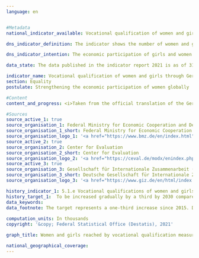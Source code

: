 ```yaml
---
language: en    


#Metadata    
national_indicator_available: Vocational qualification of women and girls through German development cooperation    

dns_indicator_definition: The indicator shows the number of women and girls in developing and emerging countries who were reached by vocational qualification measures through German development cooperation.    

dns_indicator_intention: The economic participation of girls and women in developing and emerging countries is to be increased. To this end, the number of girls and women in developing and emerging countries who obtain vocational qualifications through German development cooperation is to be gradually increased by one third over the period from 2015 to 2030.    

data_state: The data published in the indicator report 2021 is as of 31.12.2020. The data shown on the DNS-Online-Platform is updated regularly, so that more current data may be available online than published in the indicator report 2021.    

indicator_name: Vocational qualification of women and girls through German development cooperation    
section: Equality    
postulate: Strengthening the economic participation of women globally    

#Content    
content_and_progress: <i>Taken from the official translation of the German Sustainable Development Strategy</i><br><br>Information provided by the Federal Ministry for Economic Cooperation and Development (BMZ) on supported projects that entered the implementation phase in 2015 served as a data source. The measures taken into account include all short-, medium- and long-term formal and non-formal vocational training measures in developing and emerging countries. The measures are financed entirely by funds from the federal budget and from market funds provided through the Kreditanstalt für Wiederaufbau (KfW). The data were collected for the first time in 2015 on behalf of the Ministry of Development by the Deutsche Gesellschaft für Internationale Zusammenarbeit (GIZ) GmbH and Centrum für Evaluation GmbH, and are updated at three-annual intervals. This means that it is not yet possible to gauge the prospects of meeting the target on the basis of the methodology set out in the Indicator Report.<br><br>In 2018, some 863,000 women and girls were reached by skills development measures. This is 243% higher than 2015, the first year for which data were collected. Of these women and girls, 26.5% were reached directly through individual vocational training. A total of 31.6% of the women and girls were reached through institutional funding and 41.8% through measures in specific policy fields. Of all these women and girls, 93.0% were reached through financial cooperation.<br><br>Because women and girls in developing and emerging countries are reached by German development cooperation by three different levels, the data were searched for each of those levels. (1) In the case of individualised measures, the number of women and girls who received vocational training and continuing education or participated in individualised extension measures can be recorded directly. When it comes to (2) the funding of institutions and (3) the allocation of funds to specific policy fields, the number of beneficiaries reached in the supported training and further education facilities has to be estimated. In this case, the total number of female trainees and students in each of the funded education and training establishments as well as all women and girls receiving education or training in the relevant policy field are assumed to be beneficiaries of German development cooperation. As a result, there can be overestimates and duplication, especially in the figures for policy fields. Furthermore, in the case of follow-on projects or when two or more projects are implemented simultaneously in the same region, the possibility of double counting some of the beneficiary women and girls cannot be ruled out.<br><br>The value of the indicator depends heavily on the funding level, as funding through institutions or policy fields generally reaches more women and girls than individual measures. The indicator does not provide any information on the success, scope and quality of the qualification measures, which can vary considerably. The measures designed to promote the vocational skills of women and girls are part of overall official development assistance. The total amount of ODA is shown in indicator 17.1.    

#Sources    
source_active_1: true
source_organisation_1: Federal Ministry for Economic Cooperation and Development
source_organisation_1_short: Federal Ministry for Economic Cooperation and Development
source_organisation_logo_1: '<a href="https://www.bmz.de/en/index.html"><img src="https://g205sdgs.github.io/sdg-indicators/public/LogosEn/bmz.png" alt=" Federal Ministry for Economic Cooperation and Development" title="Click here to visit the homepage of the organization" style="border: transparent"/></a>'
source_active_2: true
source_organisation_2: Center for Evaluation
source_organisation_2_short: Center for Evaluation
source_organisation_logo_2: '<a href="https://ceval.de/modx/enindex.php?id=692"><img src="https://g205sdgs.github.io/sdg-indicators/public/LogosEn/ceval.png" alt=" Center for Evaluation" title="Click here to visit the homepage of the organization" style="border: transparent"/></a>'
source_active_3: true
source_organisation_3: Gesellschaft für Internationale Zusammenarbeit (GIZ)
source_organisation_3_short: Deutsche Gesellschaft für Internationale Zusammenarbeit (GIZ)
source_organisation_logo_3: '<a href="https://www.giz.de/en/html/index.html"><img src="https://g205sdgs.github.io/sdg-indicators/public/LogosEn/giz.png" alt=" Deutsche Gesellschaft für Internationale Zusammenarbeit (GIZ)" title="Click here to visit the homepage of the organization" style="border: transparent"/></a>'    

history_indicator_1: 5.1.e Vocational qualifications of women and girls through German development cooperation                    
history_target_1:  To be increased gradually by a third by 2030 compared to 2015 as the base year    
data_keywords:    
data_footnote: The target represents a one-third increase since 2015. Data based on a special evaluation.    
    
computation_units: In thousands    
copyright: '&copy; Federal Statistical Office (Destatis), 2021'    

graph_title: Women and girls reached by vocational qualification measures through German development assistance    

national_geographical_coverage:     
---    
```

<div>
  <div class="my-header">
    <h3>
    </h3>
  </div>